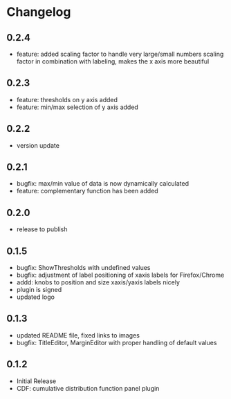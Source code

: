 # Changelog

## 0.2.4
- feature: added scaling factor to handle very large/small numbers
           scaling factor in combination with labeling, makes the x axis 
           more beautiful

## 0.2.3
- feature: thresholds on y axis added
- feature: min/max selection of y axis added

## 0.2.2
- version update

## 0.2.1
- bugfix: max/min value of data is now dynamically calculated
- feature: complementary function has been added

## 0.2.0
- release to publish

## 0.1.5
- bugfix: ShowThresholds with undefined values
- bugfix: adjustment of label positioning of xaxis labels for Firefox/Chrome
- addd:   knobs to position and size xaxis/yaxis labels nicely
- plugin is signed
- updated logo

## 0.1.3
- updated README file, fixed links to images
- bugfix: TitleEditor, MarginEditor with proper handling of default values

## 0.1.2
- Initial Release
- CDF: cumulative distribution function panel plugin
